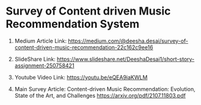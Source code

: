 # Survey of Content driven Music Recommendation System

1. Medium Article Link:
https://medium.com/@deesha.desai/survey-of-content-driven-music-recommendation-22c162c9ee16
  
2. SlideShare Link:
https://www.slideshare.net/DeeshaDesai1/short-story-assignment-250758421


3. Youtube Video Link:
https://youtu.be/eQEA9iaKWLM

4. Main Survey Article:
Content-driven Music Recommendation:
Evolution, State of the Art, and Challenges
https://arxiv.org/pdf/2107.11803.pdf




